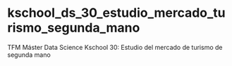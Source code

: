 # kschool_ds_30_estudio_mercado_turismo_segunda_mano
TFM Máster Data Science Kschool 30: Estudio del mercado de turismo de segunda mano
